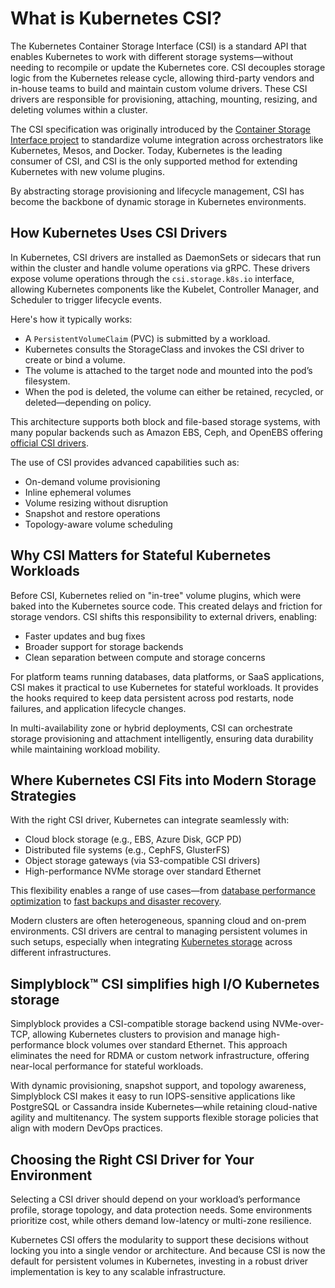 # What is Kubernetes CSI?

The Kubernetes Container Storage Interface (CSI) is a standard API that enables Kubernetes to work with different storage systems—without needing to recompile or update the Kubernetes core. CSI decouples storage logic from the Kubernetes release cycle, allowing third-party vendors and in-house teams to build and maintain custom volume drivers. These CSI drivers are responsible for provisioning, attaching, mounting, resizing, and deleting volumes within a cluster.

The CSI specification was originally introduced by the [Container Storage Interface project](https://en.wikipedia.org/wiki/Container_Storage_Interface) to standardize volume integration across orchestrators like Kubernetes, Mesos, and Docker. Today, Kubernetes is the leading consumer of CSI, and CSI is the only supported method for extending Kubernetes with new volume plugins.

By abstracting storage provisioning and lifecycle management, CSI has become the backbone of dynamic storage in Kubernetes environments.

## How Kubernetes Uses CSI Drivers

In Kubernetes, CSI drivers are installed as DaemonSets or sidecars that run within the cluster and handle volume operations via gRPC. These drivers expose volume operations through the `csi.storage.k8s.io` interface, allowing Kubernetes components like the Kubelet, Controller Manager, and Scheduler to trigger lifecycle events.

Here's how it typically works:

- A `PersistentVolumeClaim` (PVC) is submitted by a workload.
- Kubernetes consults the StorageClass and invokes the CSI driver to create or bind a volume.
- The volume is attached to the target node and mounted into the pod’s filesystem.
- When the pod is deleted, the volume can either be retained, recycled, or deleted—depending on policy.

This architecture supports both block and file-based storage systems, with many popular backends such as Amazon EBS, Ceph, and OpenEBS offering [official CSI drivers](https://kubernetes.io/docs/concepts/storage/volumes/#csi).

The use of CSI provides advanced capabilities such as:

- On-demand volume provisioning  
- Inline ephemeral volumes  
- Volume resizing without disruption  
- Snapshot and restore operations  
- Topology-aware volume scheduling  

## Why CSI Matters for Stateful Kubernetes Workloads

Before CSI, Kubernetes relied on "in-tree" volume plugins, which were baked into the Kubernetes source code. This created delays and friction for storage vendors. CSI shifts this responsibility to external drivers, enabling:

- Faster updates and bug fixes  
- Broader support for storage backends  
- Clean separation between compute and storage concerns  

For platform teams running databases, data platforms, or SaaS applications, CSI makes it practical to use Kubernetes for stateful workloads. It provides the hooks required to keep data persistent across pod restarts, node failures, and application lifecycle changes.

In multi-availability zone or hybrid deployments, CSI can orchestrate storage provisioning and attachment intelligently, ensuring data durability while maintaining workload mobility.

## Where Kubernetes CSI Fits into Modern Storage Strategies

With the right CSI driver, Kubernetes can integrate seamlessly with:

- Cloud block storage (e.g., EBS, Azure Disk, GCP PD)  
- Distributed file systems (e.g., CephFS, GlusterFS)  
- Object storage gateways (via S3-compatible CSI drivers)  
- High-performance NVMe storage over standard Ethernet  

This flexibility enables a range of use cases—from [database performance optimization](https://www.simplyblock.io/use-cases/database-performance-optimization/) to [fast backups and disaster recovery](https://www.simplyblock.io/use-cases/fast-backups-and-disaster-recovery/).

Modern clusters are often heterogeneous, spanning cloud and on-prem environments. CSI drivers are central to managing persistent volumes in such setups, especially when integrating [Kubernetes storage](https://www.simplyblock.io/supported-environments/kubernetes-storage/) across different infrastructures.

## Simplyblock™ CSI simplifies high I/O Kubernetes storage

Simplyblock provides a CSI-compatible storage backend using NVMe-over-TCP, allowing Kubernetes clusters to provision and manage high-performance block volumes over standard Ethernet. This approach eliminates the need for RDMA or custom network infrastructure, offering near-local performance for stateful workloads.

With dynamic provisioning, snapshot support, and topology awareness, Simplyblock CSI makes it easy to run IOPS-sensitive applications like PostgreSQL or Cassandra inside Kubernetes—while retaining cloud-native agility and multitenancy. The system supports flexible storage policies that align with modern DevOps practices.

## Choosing the Right CSI Driver for Your Environment

Selecting a CSI driver should depend on your workload’s performance profile, storage topology, and data protection needs. Some environments prioritize cost, while others demand low-latency or multi-zone resilience.

Kubernetes CSI offers the modularity to support these decisions without locking you into a single vendor or architecture. And because CSI is now the default for persistent volumes in Kubernetes, investing in a robust driver implementation is key to any scalable infrastructure.
